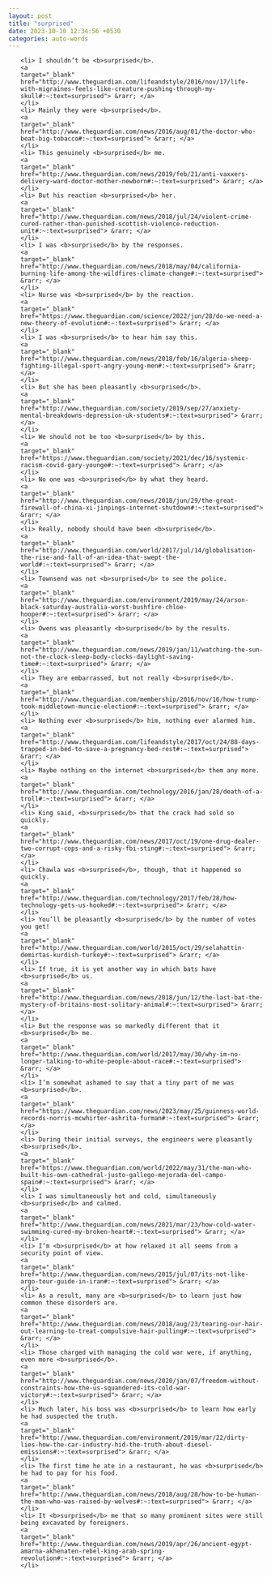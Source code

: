 ```yaml
---
layout: post
title: "surprised"
date: 2023-10-10 12:34:56 +0530
categories: auto-words
---
```

<ol>

    <li> I shouldn’t be <b>surprised</b>.
    <a 
    target="_blank" 
    href="http://www.theguardian.com/lifeandstyle/2016/nov/17/life-with-migraines-feels-like-creature-pushing-through-my-skull#:~:text=surprised"> &rarr; </a>
    </li>
    <li> Mainly they were <b>surprised</b>.
    <a 
    target="_blank" 
    href="http://www.theguardian.com/news/2016/aug/01/the-doctor-who-beat-big-tobacco#:~:text=surprised"> &rarr; </a>
    </li>
    <li> This genuinely <b>surprised</b> me.
    <a 
    target="_blank" 
    href="http://www.theguardian.com/news/2019/feb/21/anti-vaxxers-delivery-ward-doctor-mother-newborn#:~:text=surprised"> &rarr; </a>
    </li>
    <li> But his reaction <b>surprised</b> her.
    <a 
    target="_blank" 
    href="http://www.theguardian.com/news/2018/jul/24/violent-crime-cured-rather-than-punished-scottish-violence-reduction-unit#:~:text=surprised"> &rarr; </a>
    </li>
    <li> I was <b>surprised</b> by the responses.
    <a 
    target="_blank" 
    href="http://www.theguardian.com/news/2018/may/04/california-burning-life-among-the-wildfires-climate-change#:~:text=surprised"> &rarr; </a>
    </li>
    <li> Nurse was <b>surprised</b> by the reaction.
    <a 
    target="_blank" 
    href="https://www.theguardian.com/science/2022/jun/28/do-we-need-a-new-theory-of-evolution#:~:text=surprised"> &rarr; </a>
    </li>
    <li> I was <b>surprised</b> to hear him say this.
    <a 
    target="_blank" 
    href="http://www.theguardian.com/news/2018/feb/16/algeria-sheep-fighting-illegal-sport-angry-young-men#:~:text=surprised"> &rarr; </a>
    </li>
    <li> But she has been pleasantly <b>surprised</b>.
    <a 
    target="_blank" 
    href="http://www.theguardian.com/society/2019/sep/27/anxiety-mental-breakdowns-depression-uk-students#:~:text=surprised"> &rarr; </a>
    </li>
    <li> We should not be too <b>surprised</b> by this.
    <a 
    target="_blank" 
    href="https://www.theguardian.com/society/2021/dec/16/systemic-racism-covid-gary-younge#:~:text=surprised"> &rarr; </a>
    </li>
    <li> No one was <b>surprised</b> by what they heard.
    <a 
    target="_blank" 
    href="http://www.theguardian.com/news/2018/jun/29/the-great-firewall-of-china-xi-jinpings-internet-shutdown#:~:text=surprised"> &rarr; </a>
    </li>
    <li> Really, nobody should have been <b>surprised</b>.
    <a 
    target="_blank" 
    href="http://www.theguardian.com/world/2017/jul/14/globalisation-the-rise-and-fall-of-an-idea-that-swept-the-world#:~:text=surprised"> &rarr; </a>
    </li>
    <li> Townsend was not <b>surprised</b> to see the police.
    <a 
    target="_blank" 
    href="http://www.theguardian.com/environment/2019/may/24/arson-black-saturday-australia-worst-bushfire-chloe-hooper#:~:text=surprised"> &rarr; </a>
    </li>
    <li> Owens was pleasantly <b>surprised</b> by the results.
    <a 
    target="_blank" 
    href="http://www.theguardian.com/news/2019/jan/11/watching-the-sun-not-the-clock-sleep-body-clocks-daylight-saving-time#:~:text=surprised"> &rarr; </a>
    </li>
    <li> They are embarrassed, but not really <b>surprised</b>.
    <a 
    target="_blank" 
    href="http://www.theguardian.com/membership/2016/nov/16/how-trump-took-middletown-muncie-election#:~:text=surprised"> &rarr; </a>
    </li>
    <li> Nothing ever <b>surprised</b> him, nothing ever alarmed him.
    <a 
    target="_blank" 
    href="http://www.theguardian.com/lifeandstyle/2017/oct/24/88-days-trapped-in-bed-to-save-a-pregnancy-bed-rest#:~:text=surprised"> &rarr; </a>
    </li>
    <li> Maybe nothing on the internet <b>surprised</b> them any more.
    <a 
    target="_blank" 
    href="http://www.theguardian.com/technology/2016/jan/28/death-of-a-troll#:~:text=surprised"> &rarr; </a>
    </li>
    <li> King said, <b>surprised</b> that the crack had sold so quickly.
    <a 
    target="_blank" 
    href="http://www.theguardian.com/news/2017/oct/19/one-drug-dealer-two-corrupt-cops-and-a-risky-fbi-sting#:~:text=surprised"> &rarr; </a>
    </li>
    <li> Chawla was <b>surprised</b>, though, that it happened so quickly.
    <a 
    target="_blank" 
    href="http://www.theguardian.com/technology/2017/feb/28/how-technology-gets-us-hooked#:~:text=surprised"> &rarr; </a>
    </li>
    <li> You’ll be pleasantly <b>surprised</b> by the number of votes you get!
    <a 
    target="_blank" 
    href="http://www.theguardian.com/world/2015/oct/29/selahattin-demirtas-kurdish-turkey#:~:text=surprised"> &rarr; </a>
    </li>
    <li> If true, it is yet another way in which bats have <b>surprised</b> us.
    <a 
    target="_blank" 
    href="http://www.theguardian.com/news/2018/jun/12/the-last-bat-the-mystery-of-britains-most-solitary-animal#:~:text=surprised"> &rarr; </a>
    </li>
    <li> But the response was so markedly different that it <b>surprised</b> me.
    <a 
    target="_blank" 
    href="http://www.theguardian.com/world/2017/may/30/why-im-no-longer-talking-to-white-people-about-race#:~:text=surprised"> &rarr; </a>
    </li>
    <li> I’m somewhat ashamed to say that a tiny part of me was <b>surprised</b>.
    <a 
    target="_blank" 
    href="https://www.theguardian.com/news/2023/may/25/guinness-world-records-norris-mcwhirter-ashrita-furman#:~:text=surprised"> &rarr; </a>
    </li>
    <li> During their initial surveys, the engineers were pleasantly <b>surprised</b>.
    <a 
    target="_blank" 
    href="https://www.theguardian.com/world/2022/may/31/the-man-who-built-his-own-cathedral-justo-gallego-mejorada-del-campo-spain#:~:text=surprised"> &rarr; </a>
    </li>
    <li> I was simultaneously hot and cold, simultaneously <b>surprised</b> and calmed.
    <a 
    target="_blank" 
    href="http://www.theguardian.com/news/2021/mar/23/how-cold-water-swimming-cured-my-broken-heart#:~:text=surprised"> &rarr; </a>
    </li>
    <li> I’m <b>surprised</b> at how relaxed it all seems from a security point of view.
    <a 
    target="_blank" 
    href="http://www.theguardian.com/news/2015/jul/07/its-not-like-argo-tour-guide-in-iran#:~:text=surprised"> &rarr; </a>
    </li>
    <li> As a result, many are <b>surprised</b> to learn just how common these disorders are.
    <a 
    target="_blank" 
    href="http://www.theguardian.com/news/2018/aug/23/tearing-our-hair-out-learning-to-treat-compulsive-hair-pulling#:~:text=surprised"> &rarr; </a>
    </li>
    <li> Those charged with managing the cold war were, if anything, even more <b>surprised</b>.
    <a 
    target="_blank" 
    href="http://www.theguardian.com/news/2020/jan/07/freedom-without-constraints-how-the-us-squandered-its-cold-war-victory#:~:text=surprised"> &rarr; </a>
    </li>
    <li> Much later, his boss was <b>surprised</b> to learn how early he had suspected the truth.
    <a 
    target="_blank" 
    href="http://www.theguardian.com/environment/2019/mar/22/dirty-lies-how-the-car-industry-hid-the-truth-about-diesel-emissions#:~:text=surprised"> &rarr; </a>
    </li>
    <li> The first time he ate in a restaurant, he was <b>surprised</b> he had to pay for his food.
    <a 
    target="_blank" 
    href="http://www.theguardian.com/news/2018/aug/28/how-to-be-human-the-man-who-was-raised-by-wolves#:~:text=surprised"> &rarr; </a>
    </li>
    <li> It <b>surprised</b> me that so many prominent sites were still being excavated by foreigners.
    <a 
    target="_blank" 
    href="http://www.theguardian.com/news/2019/apr/26/ancient-egypt-amarna-akhenaten-rebel-king-arab-spring-revolution#:~:text=surprised"> &rarr; </a>
    </li>
